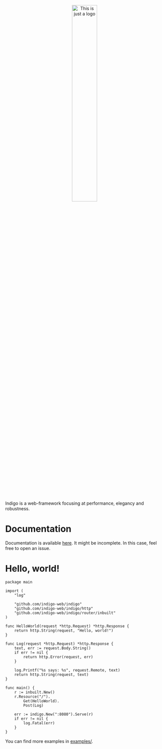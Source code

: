 <p align="center">
<img src="https://gist.githubusercontent.com/flrdv/08395567a602992be0c72f445589cb90/raw/248c01ff18936b36629e520b2164ef6d78f0f57f/indigo-logo.svg" alt="This is just a logo" title="What are you looking for?" width="40%" height="40%"/>
</p>

Indigo is a web-framework focusing at performance, elegancy and robustness.

# Documentation

Documentation is available [here](https://floordiv.gitbook.io/indigo/). It might be incomplete. In this case, feel free to open an issue.

# Hello, world!

```golang
package main

import (
	"log"

	"github.com/indigo-web/indigo"
	"github.com/indigo-web/indigo/http"
	"github.com/indigo-web/indigo/router/inbuilt"
)

func HelloWorld(request *http.Request) *http.Response {
	return http.String(request, "Hello, world!")
}

func Log(request *http.Request) *http.Response {
	text, err := request.Body.String()
	if err != nil {
		return http.Error(request, err)
	}

	log.Printf("%s says: %s", request.Remote, text)
	return http.String(request, text)
}

func main() {
	r := inbuilt.New()
	r.Resource("/").
		Get(HelloWorld).
		Post(Log)

	err := indigo.New(":8080").Serve(r)
	if err != nil {
		log.Fatal(err)
	}
}

```

You can find more examples in [examples/](https://github.com/indigo-web/indigo/tree/master/examples).
